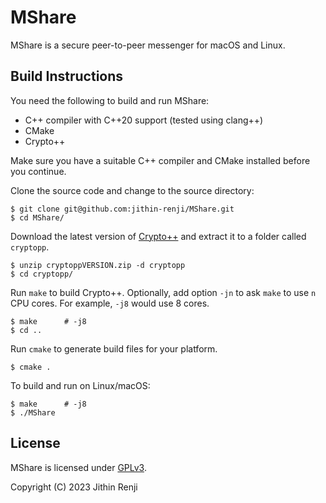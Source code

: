 # MShare
MShare is a secure peer-to-peer messenger for macOS and Linux.

## Build Instructions
You need the following to build and run MShare:
- C++ compiler with C++20 support (tested using clang++)
- CMake
- Crypto++

Make sure you have a suitable C++ compiler and CMake installed before you continue.

Clone the source code and change to the source directory:
```
$ git clone git@github.com:jithin-renji/MShare.git
$ cd MShare/
```

Download the latest version of [Crypto++](https://www.cryptopp.com/#download) and extract it to a folder called `cryptopp`.
```
$ unzip cryptoppVERSION.zip -d cryptopp
$ cd cryptopp/
```

Run `make` to build Crypto++. Optionally, add option `-jn` to ask `make` to use `n` CPU cores. For example, `-j8` would use 8 cores.
```
$ make      # -j8
$ cd ..
```

Run `cmake` to generate build files for your platform.
```
$ cmake .
```

To build and run on Linux/macOS:
```
$ make      # -j8
$ ./MShare
```

## License
MShare is licensed under [GPLv3](https://www.gnu.org/licenses/gpl-3.0.html).

Copyright (C) 2023 Jithin Renji